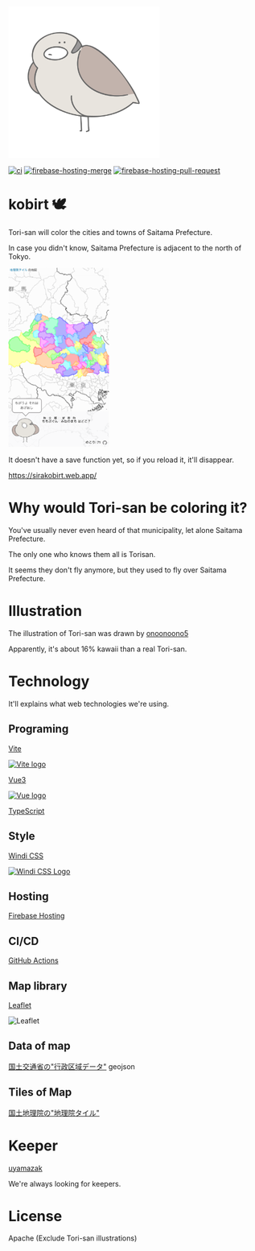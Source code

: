 <img src="docs/img/tori-b1.png" alt="Tori-san" width="300" />

[![ci](https://github.com/uyamazak/kobirt/actions/workflows/ci.yml/badge.svg)](https://github.com/uyamazak/kobirt/actions/workflows/ci.yml?query=workflow%3Aci)
[![firebase-hosting-merge](https://github.com/uyamazak/kobirt/actions/workflows/firebase-hosting-merge.yml/badge.svg)](https://github.com/uyamazak/kobirt/actions/workflows/firebase-hosting-merge.yml?query=workflow%3Afirebase-hosting-pull-request.yml)
[![firebase-hosting-pull-request](https://github.com/uyamazak/kobirt/actions/workflows/firebase-hosting-pull-request.yml/badge.svg)](https://github.com/uyamazak/kobirt/actions/workflows/firebase-hosting-pull-request.yml?query=workflow%3Afirebase-hosting-pull-request.yml)

# kobirt 🕊️
Tori-san will color the cities and towns of Saitama Prefecture.

In case you didn't know, Saitama Prefecture is adjacent to the north of Tokyo.

<img src="docs/img/sample_20210619.png " width="200">

It doesn't have a save function yet, so if you reload it, it'll disappear.

https://sirakobirt.web.app/

# Why would Tori-san be coloring it?
You've usually never even heard of that municipality, let alone Saitama Prefecture.

The only one who knows them all is Torisan.

It seems they don't fly anymore, but they used to fly over Saitama Prefecture.

# Illustration
The illustration of Tori-san was drawn by [onoonoono5](https://twitter.com/onoonoono5) 

Apparently, it's about 16% kawaii than a real Tori-san.

# Technology
It'll explains what web technologies we're using.

## Programing
[Vite](https://vitejs.dev) 

<a href="https://vitejs.dev" target="_blank" rel="noopener noreferrer">
    <img width="120" src="https://vitejs.dev/logo.svg" alt="Vite logo">
</a>

[Vue3](https://vuejs.org)

<a href="https://vuejs.org" target="_blank" rel="noopener noreferrer"><img width="120" src="https://vuejs.org/images/logo.png" alt="Vue logo"></a>

 [TypeScript](https://www.typescriptlang.org/) 


## Style
[Windi CSS](https://windicss.org/) 

<a href="https://github.com/windicss/windicss/wiki">
  <img src="https://next.windicss.org/assets/logo.svg" alt="Windi CSS Logo" width="120" /><br>
</a>



## Hosting
[Firebase Hosting](https://firebase.google.com/docs/hosting?hl=ja) 


## CI/CD
[GitHub Actions](https://github.com/uyamazak/kobirt/actions) 

## Map library
[Leaflet](https://leafletjs.com/)

<img width="200" src="https://rawgit.com/Leaflet/Leaflet/master/src/images/logo.svg" alt="Leaflet" />

## Data of map
[国土交通省の"行政区域データ"](https://nlftp.mlit.go.jp/ksj/jpgis/datalist/KsjTmplt-N03.html) geojson


## Tiles of Map
[国土地理院の"地理院タイル"](https://maps.gsi.go.jp/development/sample.html) 


# Keeper
[uyamazak](https://github.com/uyamazak) 

We're always looking for keepers.

# License
Apache (Exclude Tori-san illustrations)
